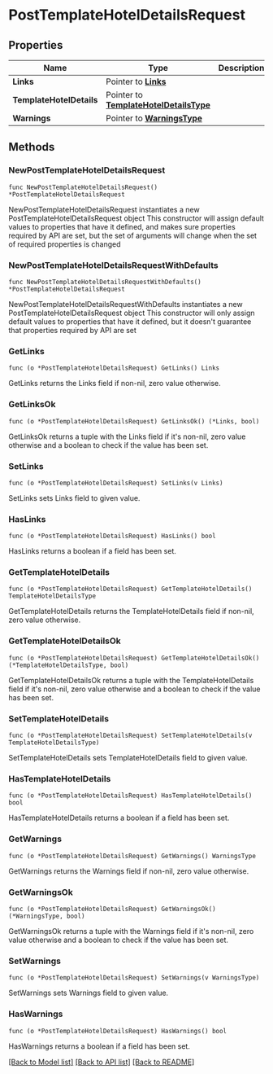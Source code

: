 # PostTemplateHotelDetailsRequest

## Properties

Name | Type | Description | Notes
------------ | ------------- | ------------- | -------------
**Links** | Pointer to [**Links**](Links.md) |  | [optional] 
**TemplateHotelDetails** | Pointer to [**TemplateHotelDetailsType**](TemplateHotelDetailsType.md) |  | [optional] 
**Warnings** | Pointer to [**WarningsType**](WarningsType.md) |  | [optional] 

## Methods

### NewPostTemplateHotelDetailsRequest

`func NewPostTemplateHotelDetailsRequest() *PostTemplateHotelDetailsRequest`

NewPostTemplateHotelDetailsRequest instantiates a new PostTemplateHotelDetailsRequest object
This constructor will assign default values to properties that have it defined,
and makes sure properties required by API are set, but the set of arguments
will change when the set of required properties is changed

### NewPostTemplateHotelDetailsRequestWithDefaults

`func NewPostTemplateHotelDetailsRequestWithDefaults() *PostTemplateHotelDetailsRequest`

NewPostTemplateHotelDetailsRequestWithDefaults instantiates a new PostTemplateHotelDetailsRequest object
This constructor will only assign default values to properties that have it defined,
but it doesn't guarantee that properties required by API are set

### GetLinks

`func (o *PostTemplateHotelDetailsRequest) GetLinks() Links`

GetLinks returns the Links field if non-nil, zero value otherwise.

### GetLinksOk

`func (o *PostTemplateHotelDetailsRequest) GetLinksOk() (*Links, bool)`

GetLinksOk returns a tuple with the Links field if it's non-nil, zero value otherwise
and a boolean to check if the value has been set.

### SetLinks

`func (o *PostTemplateHotelDetailsRequest) SetLinks(v Links)`

SetLinks sets Links field to given value.

### HasLinks

`func (o *PostTemplateHotelDetailsRequest) HasLinks() bool`

HasLinks returns a boolean if a field has been set.

### GetTemplateHotelDetails

`func (o *PostTemplateHotelDetailsRequest) GetTemplateHotelDetails() TemplateHotelDetailsType`

GetTemplateHotelDetails returns the TemplateHotelDetails field if non-nil, zero value otherwise.

### GetTemplateHotelDetailsOk

`func (o *PostTemplateHotelDetailsRequest) GetTemplateHotelDetailsOk() (*TemplateHotelDetailsType, bool)`

GetTemplateHotelDetailsOk returns a tuple with the TemplateHotelDetails field if it's non-nil, zero value otherwise
and a boolean to check if the value has been set.

### SetTemplateHotelDetails

`func (o *PostTemplateHotelDetailsRequest) SetTemplateHotelDetails(v TemplateHotelDetailsType)`

SetTemplateHotelDetails sets TemplateHotelDetails field to given value.

### HasTemplateHotelDetails

`func (o *PostTemplateHotelDetailsRequest) HasTemplateHotelDetails() bool`

HasTemplateHotelDetails returns a boolean if a field has been set.

### GetWarnings

`func (o *PostTemplateHotelDetailsRequest) GetWarnings() WarningsType`

GetWarnings returns the Warnings field if non-nil, zero value otherwise.

### GetWarningsOk

`func (o *PostTemplateHotelDetailsRequest) GetWarningsOk() (*WarningsType, bool)`

GetWarningsOk returns a tuple with the Warnings field if it's non-nil, zero value otherwise
and a boolean to check if the value has been set.

### SetWarnings

`func (o *PostTemplateHotelDetailsRequest) SetWarnings(v WarningsType)`

SetWarnings sets Warnings field to given value.

### HasWarnings

`func (o *PostTemplateHotelDetailsRequest) HasWarnings() bool`

HasWarnings returns a boolean if a field has been set.


[[Back to Model list]](../README.md#documentation-for-models) [[Back to API list]](../README.md#documentation-for-api-endpoints) [[Back to README]](../README.md)


